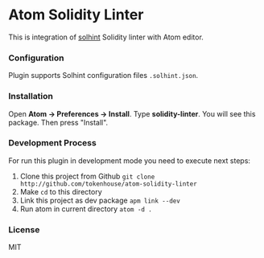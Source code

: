 # Atom Solidity Linter

This is integration of [solhint](https://github.com/tokenhouse/solhint) Solidity linter with Atom editor.

### Configuration

Plugin supports Solhint configuration files `.solhint.json`.

### Installation

Open **Atom -> Preferences -> Install**. Type **solidity-linter**. You will see this package. Then press "Install".

### Development Process

For run this plugin in development mode you need to execute next steps:

  1. Clone this project from Github `git clone http://github.com/tokenhouse/atom-solidity-linter` 
  2. Make `cd` to this directory
  3. Link this project as dev package `apm link --dev`
  4. Run atom in current directory `atom -d .`

### License 

MIT
